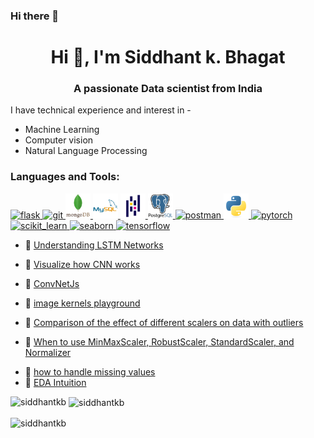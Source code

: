 ### Hi there 👋

<!--
**siddhantbhagat/siddhantbhagat** is a ✨ _special_ ✨ repository because its `README.md` (this file) appears on your GitHub profile.

Here are some ideas to get you started:

- 🔭 I’m currently working on ...
- 🌱 I’m currently learning ...
- 👯 I’m looking to collaborate on ...
- 🤔 I’m looking for help with ...
- 💬 Ask me about ...
- 📫 How to reach me: ...
- 😄 Pronouns: ...
- ⚡ Fun fact: ...
-->
<!--### Hi there 👋-->

<!--
**siddhantkb/siddhantkb** is a ✨ _special_ ✨ repository because its `README.md` (this file) appears on your GitHub profile.
![MasterHead](https://scitechdaily.com/images/Brain-Patterns-Illustration.gif)
Here are some ideas to get you started:

- 🔭 I’m currently working on ...
- 🌱 I’m currently learning ...
- 👯 I’m looking to collaborate on ...
- 🤔 I’m looking for help with ...
- 💬 Ask me about ...
- 📫 How to reach me: ...
- 😄 Pronouns: ...
- ⚡ Fun fact: ...
- 📖 <a href="" target="_blank" rel="noreferrer"></a>
-->

<h1 align="center">Hi 👋, I'm Siddhant k. Bhagat</h1>
<h3 align="center">A passionate Data scientist from India</h3>

<!--<h3 align="left">Connect with me:</h3>-->
<p align="left">
I have technical experience and interest in -
<ul>
	<li>Machine Learning</li>
	<li>Computer vision</li>
	<li>Natural Language Processing</li>
</ul>
</p>

<h3 align="left">Languages and Tools:</h3>
<p align="left"> <!--<a href="https://aws.amazon.com" target="_blank" rel="noreferrer"> <img src="https://raw.githubusercontent.com/devicons/devicon/master/icons/amazonwebservices/amazonwebservices-original-wordmark.svg" alt="aws" width="40" height="40"/> </a> <a href="https://www.djangoproject.com/" target="_blank" rel="noreferrer"> <img src="https://cdn.worldvectorlogo.com/logos/django.svg" alt="django" width="40" height="40"/> </a> <a href="https://www.docker.com/" target="_blank" rel="noreferrer"> <img src="https://raw.githubusercontent.com/devicons/devicon/master/icons/docker/docker-original-wordmark.svg" alt="docker" width="40" height="40"/> </a> --><a href="https://flask.palletsprojects.com/" target="_blank" rel="noreferrer"> <img src="https://www.vectorlogo.zone/logos/pocoo_flask/pocoo_flask-icon.svg" alt="flask" width="40" height="40"/> </a> <a href="https://git-scm.com/" target="_blank" rel="noreferrer"> <img src="https://www.vectorlogo.zone/logos/git-scm/git-scm-icon.svg" alt="git" width="40" height="40"/> </a><!-- <a href="https://kubernetes.io" target="_blank" rel="noreferrer"> <img src="https://www.vectorlogo.zone/logos/kubernetes/kubernetes-icon.svg" alt="kubernetes" width="40" height="40"/> </a>--> <a href="https://www.mongodb.com/" target="_blank" rel="noreferrer"> <img src="https://raw.githubusercontent.com/devicons/devicon/master/icons/mongodb/mongodb-original-wordmark.svg" alt="mongodb" width="40" height="40"/> </a> <a href="https://www.mysql.com/" target="_blank" rel="noreferrer"> <img src="https://raw.githubusercontent.com/devicons/devicon/master/icons/mysql/mysql-original-wordmark.svg" alt="mysql" width="40" height="40"/> </a> <a href="https://pandas.pydata.org/" target="_blank" rel="noreferrer"> <img src="https://raw.githubusercontent.com/devicons/devicon/2ae2a900d2f041da66e950e4d48052658d850630/icons/pandas/pandas-original.svg" alt="pandas" width="40" height="40"/> </a> <a href="https://www.postgresql.org" target="_blank" rel="noreferrer"> <img src="https://raw.githubusercontent.com/devicons/devicon/master/icons/postgresql/postgresql-original-wordmark.svg" alt="postgresql" width="40" height="40"/> </a> <a href="https://postman.com" target="_blank" rel="noreferrer"> <img src="https://www.vectorlogo.zone/logos/getpostman/getpostman-icon.svg" alt="postman" width="40" height="40"/> </a> <a href="https://www.python.org" target="_blank" rel="noreferrer"> <img src="https://raw.githubusercontent.com/devicons/devicon/master/icons/python/python-original.svg" alt="python" width="40" height="40"/> </a> <a href="https://pytorch.org/" target="_blank" rel="noreferrer"> <img src="https://www.vectorlogo.zone/logos/pytorch/pytorch-icon.svg" alt="pytorch" width="40" height="40"/> </a> <a href="https://scikit-learn.org/" target="_blank" rel="noreferrer"> <img src="https://upload.wikimedia.org/wikipedia/commons/0/05/Scikit_learn_logo_small.svg" alt="scikit_learn" width="40" height="40"/> </a> <a href="https://seaborn.pydata.org/" target="_blank" rel="noreferrer"> <img src="https://seaborn.pydata.org/_images/logo-mark-lightbg.svg" alt="seaborn" width="40" height="40"/> </a> <a href="https://www.tensorflow.org" target="_blank" rel="noreferrer"> <img src="https://www.vectorlogo.zone/logos/tensorflow/tensorflow-icon.svg" alt="tensorflow" width="40" height="40"/> </a> </p>


- 📖 <a href="https://colah.github.io/posts/2015-08-Understanding-LSTMs/" target="_blank" rel="noreferrer">Understanding LSTM Networks</a>
- 📖 <a href="https://adamharley.com/nn_vis/cnn/3d.html" target="_blank" rel="noreferrer">Visualize how CNN works</a>
- 📖 <a href="https://cs.stanford.edu/people/karpathy/convnetjs/" target="_blank" rel="noreferrer">ConvNetJs</a>
- 📖 <a href="https://setosa.io/ev/image-kernels/" target="_blank" rel="noreferrer">image kernels playground</a>

- 📖 <a href="https://scikit-learn.org/stable/auto_examples/preprocessing/plot_all_scaling.html" target="_blank" rel="noreferrer">Comparison of the effect of different scalers on data with outliers</a>
- 📖 <a href="https://towardsdatascience.com/scale-standardize-or-normalize-with-scikit-learn-6ccc7d176a02" target="_blank" rel="noreferrer">When to use MinMaxScaler, RobustScaler, StandardScaler, and Normalizer
</a>

- 📖 <a href="https://www.analyticsvidhya.com/blog/2021/10/handling-missing-value/" target="_blank" rel="noreferrer">how to handle missing values</a>
- 📖 <a href="https://towardsdatascience.com/exploratory-data-analysis-8fc1cb20fd15" target="_blank" rel="noreferrer">EDA Intuition</a>


<p><img align="left" src="https://github-readme-stats.vercel.app/api/top-langs?username=siddhantkb&show_icons=true&locale=en&layout=compact" alt="siddhantkb" /></p>

<p>&nbsp;<img align="center" src="https://github-readme-stats.vercel.app/api?username=siddhantkb&show_icons=true&locale=en" alt="siddhantkb" /></p>

<p><img align="center" src="https://github-readme-streak-stats.herokuapp.com/?user=siddhantkb&" alt="siddhantkb" /></p>
